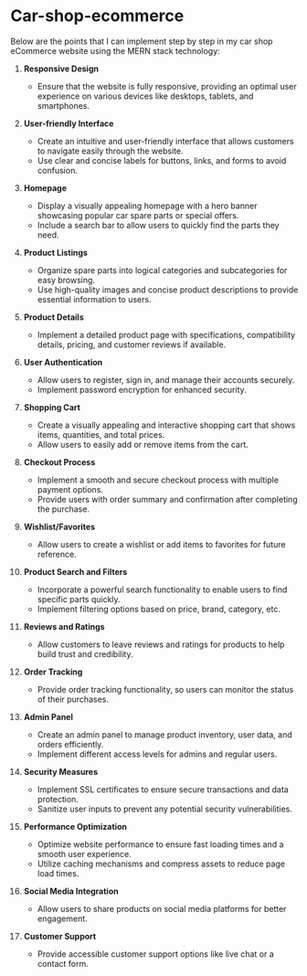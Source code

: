 # Car-shop-ecommerce

Below are the points that I can implement step by step in my car shop eCommerce website using the MERN stack technology:

1. **Responsive Design**
   - Ensure that the website is fully responsive, providing an optimal user experience on various devices like desktops, tablets, and smartphones.

2. **User-friendly Interface**
   - Create an intuitive and user-friendly interface that allows customers to navigate easily through the website.
   - Use clear and concise labels for buttons, links, and forms to avoid confusion.

3. **Homepage**
   - Display a visually appealing homepage with a hero banner showcasing popular car spare parts or special offers.
   - Include a search bar to allow users to quickly find the parts they need.

4. **Product Listings**
   - Organize spare parts into logical categories and subcategories for easy browsing.
   - Use high-quality images and concise product descriptions to provide essential information to users.

5. **Product Details**
   - Implement a detailed product page with specifications, compatibility details, pricing, and customer reviews if available.

6. **User Authentication**
   - Allow users to register, sign in, and manage their accounts securely.
   - Implement password encryption for enhanced security.

7. **Shopping Cart**
   - Create a visually appealing and interactive shopping cart that shows items, quantities, and total prices.
   - Allow users to easily add or remove items from the cart.

8. **Checkout Process**
   - Implement a smooth and secure checkout process with multiple payment options.
   - Provide users with order summary and confirmation after completing the purchase.

9. **Wishlist/Favorites**
   - Allow users to create a wishlist or add items to favorites for future reference.

10. **Product Search and Filters**
    - Incorporate a powerful search functionality to enable users to find specific parts quickly.
    - Implement filtering options based on price, brand, category, etc.

11. **Reviews and Ratings**
    - Allow customers to leave reviews and ratings for products to help build trust and credibility.

12. **Order Tracking**
    - Provide order tracking functionality, so users can monitor the status of their purchases.

13. **Admin Panel**
    - Create an admin panel to manage product inventory, user data, and orders efficiently.
    - Implement different access levels for admins and regular users.

14. **Security Measures**
    - Implement SSL certificates to ensure secure transactions and data protection.
    - Sanitize user inputs to prevent any potential security vulnerabilities.

15. **Performance Optimization**
    - Optimize website performance to ensure fast loading times and a smooth user experience.
    - Utilize caching mechanisms and compress assets to reduce page load times.

16. **Social Media Integration**
    - Allow users to share products on social media platforms for better engagement.

17. **Customer Support**
    - Provide accessible customer support options like live chat or a contact form.


